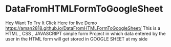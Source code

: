 # DataFromHTMLFormToGoogleSheet
Hey Want To Try It Click Here for live Demo https://aman2818.github.io/DataFromHTMLFormToGoogleSheet/
  This is a HTML , CSS , JAVASCRIPT  simple form Project in which data entered by the user in the HTML form will get stored in GOOGLE SHEET at my side
